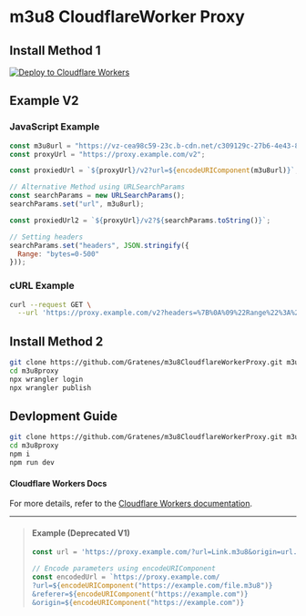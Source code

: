# m3u8 CloudflareWorker Proxy

## Install Method 1
[![Deploy to Cloudflare Workers](https://deploy.workers.cloudflare.com/button)](https://deploy.workers.cloudflare.com/?url=https://github.com/Gratenes/m3u8CloudflareWorkerProxy)

## Example V2

### JavaScript Example
```js
const m3u8url = "https://vz-cea98c59-23c.b-cdn.net/c309129c-27b6-4e43-8254-62a15c77c5ee/842x480/video.m3u8";
const proxyUrl = "https://proxy.example.com/v2";

const proxiedUrl = `${proxyUrl}/v2?url=${encodeURIComponent(m3u8url)}`;

// Alternative Method using URLSearchParams
const searchParams = new URLSearchParams();
searchParams.set("url", m3u8url);

const proxiedUrl2 = `${proxyUrl}/v2?${searchParams.toString()}`;

// Setting headers
searchParams.set("headers", JSON.stringify({
  Range: "bytes=0-500"
}));
```

### cURL Example
```bash
curl --request GET \
  --url 'https://proxy.example.com/v2?headers=%7B%0A%09%22Range%22%3A%20%22bytes%3D0-499%22%0A%7D&url=https%3A%2F%2Fvz-cea98c59-23c.b-cdn.net%2Fc309129c-27b6-4e43-8254-62a15c77c5ee%2F842x480%2Fvideo.m3u8'
```

## Install Method 2
```bash
git clone https://github.com/Gratenes/m3u8CloudflareWorkerProxy.git m3u8proxy
cd m3u8proxy
npx wrangler login
npx wrangler publish
```

## Devlopment Guide
```bash
git clone https://github.com/Gratenes/m3u8CloudflareWorkerProxy.git m3u8proxy
cd m3u8proxy
npm i
npm run dev
```

#### Cloudflare Workers Docs
For more details, refer to the [Cloudflare Workers documentation](https://developers.cloudflare.com/workers/get-started/guide/).

---

> #### Example (Deprecated V1)
> ```js
> const url = 'https://proxy.example.com/?url=Link.m3u8&origin=url.example';
> 
> // Encode parameters using encodeURIComponent
> const encodedUrl = `https://proxy.example.com/
> ?url=${encodeURIComponent("https://example.com/file.m3u8")}
> &referer=${encodeURIComponent("https://example.com")}
> &origin=${encodeURIComponent("https://example.com")}
> ```

